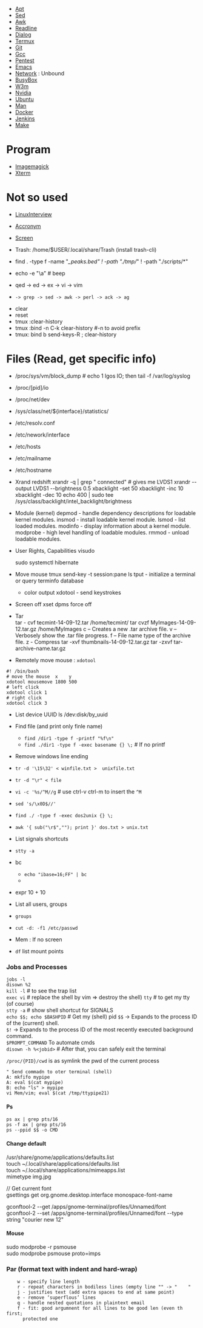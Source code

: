* [Apt](Apt)
* [Sed](Sed)
* [Awk](Awk)
* [Readline](Readline)
* [Dialog](Dialog)
* [Termux](Termux)
* [Git](Git)
* [Gcc](Gcc)
* [Pentest](Pentest)
* [Emacs](Emacs)
* [Network](Network) : Unbound
* [BusyBox](BusyBox)
* [W3m](W3m)
* [Nvidia](Nvidia)
* [Ubuntu](Ubuntu)
* [Man](Man)
* [Docker](Docker)
* [Jenkins](Jenkins.md)
* [Make](Make)


# Program
* [Imagemagick](Imagemagick)
* [Xterm](Xterm)

# Not so used
* [LinuxInterview](LinuxInterview)
* [Accronym](Accronym)
* [Screen](Screen)

* Trash: /home/$USER/.local/share/Trash (install trash-cli)
* find . -type f -name "*_peaks.bed" ! -path "./tmp/*" ! -path "./scripts/*"
* echo -e "\a" # beep

- qed -> ed -> ex -> vi -> vim
-     -> grep -> sed -> awk -> perl -> ack -> ag

* clear
* reset 
* tmux :clear-history 
* tmux :bind -n C-k clear-history  #-n to avoid prefix
* tmux: bind b send-keys-R \; clear-history
  
# Files (Read, get specific info)
  * /proc/sys/vm/block_dump  # echo 1 lgos IO; then tail -f /var/log/syslog
  * /proc/[pid]/io
  * /proc/net/dev
  * /sys/class/net/${interface}/statistics/ 
  * /etc/resolv.conf
  * /etc/nework/interface
  * /etc/hosts
  * /etc/mailname
  * /etc/hostname


* Xrand
  redshift
  xrandr -q | grep " connected"  # gives me LVDS1
  xrandr --output LVDS1 --brightness 0.5
  xbacklight -set 50
  xbacklight -inc 10
  xbacklight -dec 10 
  echo 400 | sudo tee /sys/class/backlight/intel_backlight/brightness

* Module (kernel)
    depmod - handle dependency descriptions for loadable kernel modules.
    insmod - install loadable kernel module.
    lsmod - list loaded modules.
    modinfo - display information about a kernel module.
    modprobe - high level handling of loadable modules.
    rmmod - unload loadable modules.

* User Rights, Capabilities
  visudo


  sudo systemctl hibernate

* Move mouse
  tmux send-key -t session:pane ls
  tput - initialize a terminal or query terminfo database
    - color output
  xdotool - send keystrokes

* Screen off
  xset dpms force off

*  Tar   
  tar - cvf tecmint-14-09-12.tar /home/tecmint/
  tar cvzf MyImages-14-09-12.tar.gz /home/MyImages
      c – Creates a new .tar archive file.
      v – Verbosely show the .tar file progress.
      f – File name type of the archive file.
      z - Compress
  tar -xvf thumbnails-14-09-12.tar.gz
  tar -zxvf tar-archive-name.tar.gz 

*   Remotely move mouse : `xdotool`
  ```
  #! /bin/bash
  # move the mouse  x    y
  xdotool mousemove 1800 500
  # left click
  xdotool click 1
  # right click
  xdotool click 3
  ```

*  List device UUID
  ls /dev:disk/by_uuid

*   Find file (and print only finle name)
    * `find /dir1 -type f -printf "%f\n"`
    * `find ./dir1 -type f -exec basename {} \;`  # If no printf 

*   Remove windows line ending
  * `tr -d '\15\32' < winfile.txt >  unixfile.txt`
  * `tr -d "\r" < file`
  * `vi -c '%s/^M//g` # use ctrl-v ctrl-m to insert the `^M`
  * `sed 's/\x0D$//'`
  * `find ./ -type f -exec dos2unix {} \;`
  * `awk '{ sub("\r$",""); print }' dos.txt > unix.txt`


*   List signals shortcuts
  *   `stty -a`

* bc 
  * `echo "ibase=16;FF" | bc`
  * 

* expr 10 + 10


*   List all users, groups
  *  `groups`
  *  `cut -d: -f1 /etc/passwd`

*   Mem : If no screen
  * `df`  list mount points 



### Jobs and Processes

`jobs -l`   
`disown %2`  
`kill -l`  # to see the trap list  
`exec vi` # replace the shell by vim => destroy the shell)
`tty` # to get my tty (of course)  
`stty -a` # show shell shortcut for SIGNALS  
`echo $$; echo $BASHPID` # Get my (shell) pid
`$$` -> Expands to the process ID of the (current) shell.  
`$!` -> Expands to the process ID of the most recently executed background command.  
`$PROMPT_COMMAND` To automate cmds  
`disown -h %<jobid>` # After that, you can safely exit the terminal


`/proc/{PID}/cwd`         is as symlink the pwd of the current process   
```  
" Send commadn to oter terminal (shell)  
A: mkfifo mypipe  
A: eval $(cat mypipe)  
B: echo "ls" > mypipe  
vi Mem/vim; eval $(cat /tmp/ttypipe21)  
```
   


#### Ps

`ps ax | grep pts/16`  
`ps -f ax | grep pts/16`  
`ps --ppid $$ -o CMD`  




#### Change default

/usr/share/gnome/applications/defaults.list  
touch ~/.local/share/applications/defaults.list  
touch ~/.local/share/applications/mimeapps.list  
mimetype img.jpg   
  
// Get current font   
gsettings get org.gnome.desktop.interface monospace-font-name  
  
gconftool-2 --get /apps/gnome-terminal/profiles/Unnamed/font  
gconftool-2 --set /apps/gnome-terminal/profiles/Unnamed/font --type string "courier new 12"  


#### Mouse

sudo modprobe -r psmouse  
sudo modprobe psmouse proto=imps  


### Par (format text with indent and hard-wrap)

```
    w - specify line length
    r - repeat characters in bodiless lines (empty line "" -> "    "
    j - justifies text (add extra spaces to end at same point)
    e - remove ‘superflous’ lines
    q - handle nested quotations in plaintext email
    f - fit: good argumnent for all lines to be good len (even th first; 
      protected one
```


